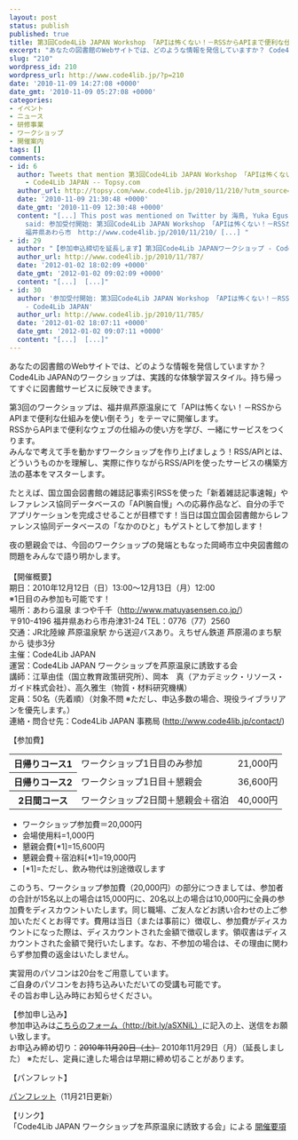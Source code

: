 ```yaml
---
layout: post
status: publish
published: true
title: 第3回Code4Lib JAPAN Workshop 「APIは怖くない！－RSSからAPIまで便利な仕組みを使い倒そう」（12月12～13日）（サービス構築コース）
excerpt: "あなたの図書館のWebサイトでは、どのような情報を発信していますか？ Code4Lib JAPANのワークショップは、実践的な体験学習スタイル。持ち帰ってすぐに図書館サービスに反映できます。\r\n\r\n第3回のワークショップは、福井県芦原温泉にて「APIは怖くない！－RSSからAPIまで便利な仕組みを使い倒そう」をテーマに開催します。\r\nRSSからAPIまで便利なウェブの仕組みの使い方を学び、一緒にサービスをつくります。\r\nみんなで考えて手を動かすワークショップを作り上げましょう！RSS/APIとは、どういうものかを理解し、実際に作りながらRSS/APIを使ったサービスの構築方法の基本をマスターします。\r\n\r\nたとえば、国立国会図書館の雑誌記事索引RSSを使った「新着雑誌記事速報」やレファレンス協同データベースの「API腕自慢」への応募作品など、自分の手でアプリケーションを完成させることが目標です！当日は国立国会図書館からレファレンス協同データベースの「なかのひと」もゲストとして参加します！\r\n\r\n夜の懇親会では、今回のワークショップの発端ともなった岡崎市立中央図書館の問題をみんなで語り明かします。"
slug: "210"
wordpress_id: 210
wordpress_url: http://www.code4lib.jp/?p=210
date: '2010-11-09 14:27:08 +0000'
date_gmt: '2010-11-09 05:27:08 +0000'
categories:
- イベント
- ニュース
- 研修事業
- ワークショップ
- 開催案内
tags: []
comments:
- id: 6
  author: Tweets that mention 第3回Code4Lib JAPAN Workshop 「APIは怖くない！－RSSからAPIまで便利な仕組みを使い倒そう」（12月12～13日）（サービス構築コース）
    - Code4Lib JAPAN -- Topsy.com
  author_url: http://topsy.com/www.code4lib.jp/2010/11/210/?utm_source=pingback&amp;utm_campaign=L2
  date: '2010-11-09 21:30:48 +0000'
  date_gmt: '2010-11-09 12:30:48 +0000'
  content: "[...] This post was mentioned on Twitter by 海鳥, Yuka Egusa. Yuka Egusa
    said: 参加受付開始: 第3回Code4Lib JAPAN Workshop 「APIは怖くない！－RSSからAPIまで便利な仕組みを使い倒そう」（サービス構築コース）12月12～13日
    福井県あわら市　http://www.code4lib.jp/2010/11/210/ [...] "
- id: 29
  author: "【参加申込締切を延長します】第3回Code4Lib JAPANワークショップ - Code4Lib JAPAN"
  author_url: http://www.code4lib.jp/2010/11/787/
  date: '2012-01-02 18:02:09 +0000'
  date_gmt: '2012-01-02 09:02:09 +0000'
  content: "[...]  [...]"
- id: 30
  author: '参加受付開始: 第3回Code4Lib JAPAN Workshop 「APIは怖くない！－RSSからAPIまで便利な仕組みを使い倒そう」（サービス構築コース）12月12～13日
    - Code4Lib JAPAN'
  author_url: http://www.code4lib.jp/2010/11/785/
  date: '2012-01-02 18:07:11 +0000'
  date_gmt: '2012-01-02 09:07:11 +0000'
  content: "[...]  [...]"
---
```

<p>あなたの図書館のWebサイトでは、どのような情報を発信していますか？ Code4Lib JAPANのワークショップは、実践的な体験学習スタイル。持ち帰ってすぐに図書館サービスに反映できます。</p>
<p>第3回のワークショップは、福井県芦原温泉にて「APIは怖くない！－RSSからAPIまで便利な仕組みを使い倒そう」をテーマに開催します。<br />
RSSからAPIまで便利なウェブの仕組みの使い方を学び、一緒にサービスをつくります。<br />
みんなで考えて手を動かすワークショップを作り上げましょう！RSS/APIとは、どういうものかを理解し、実際に作りながらRSS/APIを使ったサービスの構築方法の基本をマスターします。<!--more--></p>
<p>たとえば、国立国会図書館の雑誌記事索引RSSを使った「新着雑誌記事速報」やレファレンス協同データベースの「API腕自慢」への応募作品など、自分の手でアプリケーションを完成させることが目標です！当日は国立国会図書館からレファレンス協同データベースの「なかのひと」もゲストとして参加します！</p>
<p>夜の懇親会では、今回のワークショップの発端ともなった岡崎市立中央図書館の問題をみんなで語り明かします。<br />
<!--more--><br />
【開催概要】<br />
期日：2010年12月12日（日）13:00～12月13日（月）12:00<br />
※1日目のみ参加も可能です！<br />
場所：あわら温泉 まつや千千（<a href="http://www.matuyasensen.co.jp/">http://www.matuyasensen.co.jp/</a>）<br />
〒910-4196 福井県あわら市舟津31-24 TEL：0776（77）2560<br />
交通：JR北陸線 芦原温泉駅 から送迎バスあり。えちぜん鉄道 芦原湯のまち駅から 徒歩3分<br />
主催：Code4Lib JAPAN<br />
運営：Code4Lib JAPAN ワークショップを芦原温泉に誘致する会<br />
講師：江草由佳（国立教育政策研究所）、岡本　真（アカデミック・リソース・ガイド株式会社）、高久雅生（物質・材料研究機構）<br />
定員：50名（先着順）（対象不問 ※ただし、申込多数の場合、現役ライブラリアンを優先します。）<br />
連絡・問合せ先：Code4Lib JAPAN 事務局 (<a href="http://www.code4lib.jp/contact/">http://www.code4lib.jp/contact/</a>)</p>
<p>【参加費】</p>
<table>
<tbody>
<tr>
<th>日帰りコース1</th>
<td>ワークショップ1日目のみ参加</td>
<td>21,000円</td>
</tr>
<tr>
<th>日帰りコース2</th>
<td>ワークショップ1日目＋懇親会</td>
<td>36,600円</td>
</tr>
<tr>
<th>2日間コース</th>
<td>ワークショップ2日間＋懇親会＋宿泊</td>
<td>40,000円</td>
</tr>
</tbody>
</table>
<ul>
<li>ワークショップ参加費＝20,000円</li>
<li>会場使用料=1,000円</li>
<li>懇親会費[*1]=15,600円</li>
<li>懇親会費＋宿泊料[*1]=19,000円</li>
<li>[*1]=ただし、飲み物代は別途徴収します</li>
</ul>
</div>
<p>このうち、ワークショップ参加費（20,000円）の部分につきましては、参加者の合計が15名以上の場合は15,000円に、20名以上の場合は10,000円に全員の参加費をディスカウントいたします。同じ職場、ご友人などお誘い合わせの上ご参加いただくとお得です。費用は当日（または事前に）徴収し、参加費がディスカウントになった際は、ディスカウントされた金額で徴収します。領収書はディスカウントされた金額で発行いたします。なお、不参加の場合は、その理由に関わらず参加費の返金はいたしません。</p>
<p>実習用のパソコンは20台をご用意しています。<br />
ご自身のパソコンをお持ち込みいただいての受講も可能です。<br />
その旨お申し込み時にお知らせください。</p>
<p>【参加申し込み】<br />
参加申込みは<a href="http://bit.ly/aSXNiL">こちらのフォーム（http://bit.ly/aSXNiL）</a>に記入の上、送信をお願い致します。<br />
お申込み締め切り：<del datetime="2010-11-21T08:14:58+00:00">2010年11月20日（土）</del> 2010年11月29日（月）（延長しました） ※ただし、定員に達した場合は早期に締め切ることがあります。</p>
<p>【パンフレット】</p>
<div class="post-excerpt">
<p class="attachment"><a href="{{ site.baseurl }}/assets/uploads/2010/11/flyer20101212-11212.pdf">パンフレット</a>（11月21日更新）</p>
</div>
<p>【リンク】<br />
「Code4Lib JAPAN ワークショップを芦原温泉に誘致する会」による <a href="http://d.hatena.ne.jp/yoshim32/20101104/1288842836">開催要項</a></p>
